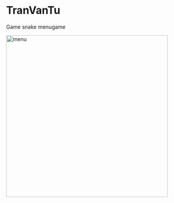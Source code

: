 # TranVanTu
Game snake
menugame


<img width="435" alt="menu" src="https://user-images.githubusercontent.com/83269709/116989109-83076200-acfb-11eb-93ff-b0e6903307e2.png">
